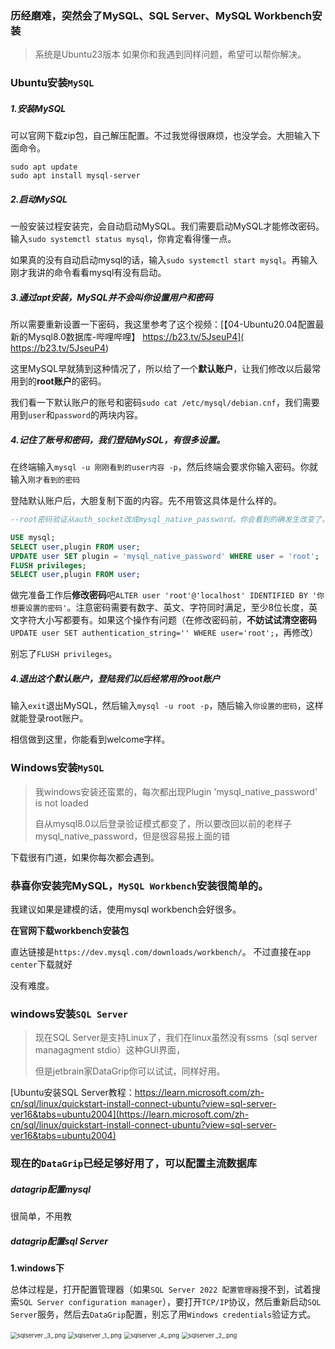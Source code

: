 ### 历经磨难，突然会了MySQL、SQL Server、MySQL Workbench安装
> 系统是Ubuntu23版本
> 如果你和我遇到同样问题，希望可以帮你解决。

### Ubuntu安装`MySQL`

##### 1.安装MySQL

可以官网下载zip包，自己解压配置。不过我觉得很麻烦，也没学会。大胆输入下面命令。
```shell
sudo apt update
sudo apt install mysql-server
```



##### 2.启动MySQL

一般安装过程安装完，会自动启动MySQL。我们需要启动MySQL才能修改密码。输入`sudo systemctl status mysql`，你肯定看得懂一点。

如果真的没有自动启动mysql的话，输入`sudo systemctl start mysql`。再输入刚才我讲的命令看看mysql有没有启动。



##### 3.通过apt安装，MySQL并不会叫你设置用户和密码

所以需要重新设置一下密码，我这里参考了这个视频：[【04-Ubuntu20.04配置最新的Mysql8.0数据库-哔哩哔哩】 https://b23.tv/5JseuP4]( https://b23.tv/5JseuP4)

这里MySQL早就猜到这种情况了，所以给了一个**默认账户**，让我们修改以后最常用到的**root账户**的密码。

我们看一下默认账户的账号和密码`sudo cat /etc/mysql/debian.cnf`，我们需要用到`user`和`password`的两块内容。



##### 4.记住了账号和密码，我们登陆MySQL，有很多设置。

在终端输入`mysql -u 刚刚看到的user内容 -p`，然后终端会要求你输入密码。你就输入`刚才看到的密码`

登陆默认账户后，大胆复制下面的内容。先不用管这具体是什么样的。
```sql
--root密码验证从auth_socket改成mysql_native_password。你会看到的确发生改变了。

USE mysql;
SELECT user,plugin FROM user;
UPDATE user SET plugin = 'mysql_native_password' WHERE user = 'root';
FLUSH privileges;
SELECT user,plugin FROM user;
```

做完准备工作后**修改密码**吧`ALTER user 'root'@'localhost' IDENTIFIED BY '你想要设置的密码'`。注意密码需要有数字、英文、字符同时满足，至少8位长度，英文字符大小写都要有。如果这个操作有问题（在修改密码前，**不妨试试清空密码**`UPDATE user SET authentication_string='' WHERE user='root';`，再修改）

别忘了`FLUSH privileges`。



##### 4.退出这个默认账户，登陆我们以后经常用的root账户

输入`exit`退出MySQL，然后输入`mysql -u root -p`，随后输入`你设置的密码`，这样就能登录root账户。

相信做到这里，你能看到welcome字样。



### Windows安装`MySQL`

> 我windows安装还蛮累的，每次都出现Plugin 'mysql_native_password' is not loaded
>
> 自从mysql8.0以后登录验证模式都变了，所以要改回以前的老样子mysql_native_password，但是很容易报上面的错

下载很有门道，如果你每次都会遇到。



### 恭喜你安装完MySQL，`MySQL Workbench`安装很简单的。

我建议如果是建模的话，使用mysql workbench会好很多。

**在官网下载workbench安装包**

直达链接是`https://dev.mysql.com/downloads/workbench/`。
不过直接在`app center`下载就好

没有难度。



### windows安装`SQL Server`

> 现在SQL Server是支持Linux了，我们在linux虽然没有ssms（sql server managagment stdio）这种GUI界面，
>
> 但是jetbrain家DataGrip你可以试试，同样好用。

[Ubuntu安装SQL Server教程：https://learn.microsoft.com/zh-cn/sql/linux/quickstart-install-connect-ubuntu?view=sql-server-ver16&tabs=ubuntu2004](https://learn.microsoft.com/zh-cn/sql/linux/quickstart-install-connect-ubuntu?view=sql-server-ver16&tabs=ubuntu2004)



### 现在的`DataGrip`已经足够好用了，可以配置主流数据库

##### datagrip配置mysql

很简单，不用教



##### datagrip配置sql Server

**1.windows下**

总体过程是，打开配置管理器（如果`SQL Server 2022 配置管理器`搜不到，试着搜索`SQL Server configuration manager`），要打开`TCP/IP`协议，然后重新启动`SQL Server`服务，然后去`DataGrip`配置，别忘了用`Windows credentials`验证方式。

<img src="https://s2.loli.net/2024/04/04/T7WOkBXtiHU3a8n.png" alt="sqlserver _3_.png" style="zoom: 67%;" />

<img src="https://s2.loli.net/2024/04/04/B8TcfOySj9X2gQ5.png" alt="sqlserver _1_.png" style="zoom: 67%;" />

<img src="https://s2.loli.net/2024/04/04/evTY82csxzJy4NC.png" alt="sqlserver _4_.png" style="zoom:67%;" />

<img src="https://s2.loli.net/2024/04/04/uhktI2jNwd69ACs.png" alt="sqlserver _2_.png" style="zoom:67%;" />
